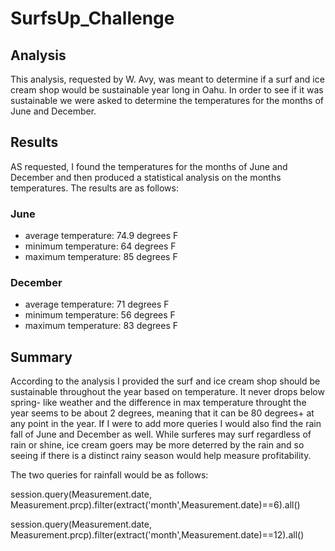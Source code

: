 # SurfsUp_Challenge
## Analysis
This analysis, requested by W. Avy, was meant to determine if a surf and ice cream shop would be sustainable year long in Oahu. In order to see if it was sustainable we were asked to determine the temperatures for the months of June and December. 

## Results
AS requested, I found the temperatures for the months of June and December and then produced a statistical analysis on the months temperatures. The results are as follows:

### June
- average temperature: 74.9 degrees F
- minimum temperature: 64 degrees F
- maximum temperature: 85 degrees F

### December
- average temperature: 71 degrees F
- minimum temperature: 56 degrees F
- maximum temperature: 83 degrees F

## Summary
According to the analysis I provided the surf and ice cream shop should be sustainable throughout the year based on temperature. It never drops below spring- like weather and the difference in max temperature throught the year seems to be about 2 degrees, meaning that it can be 80 degrees+ at any point in the year. If I were to add more queries I would also find the rain fall of June and December as well. While surferes may surf regardless of rain or shine, ice cream goers may be more deterred by the rain and so seeing if there is a distinct rainy season would help measure profitability. 

The two queries for rainfall would be as follows:

session.query(Measurement.date, Measurement.prcp).filter(extract('month',Measurement.date)==6).all()


session.query(Measurement.date, Measurement.prcp).filter(extract('month',Measurement.date)==12).all()
